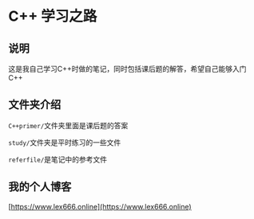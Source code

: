# C++ 学习之路
##  说明
这是我自己学习C++时做的笔记，同时包括课后题的解答，希望自己能够入门C++
## 文件夹介绍
```C++primer/```文件夹里面是课后题的答案

```study/```文件夹是平时练习的一些文件

```referfile/```是笔记中的参考文件

## 我的个人博客
[https://www.lex666.online](https://www.lex666.online)